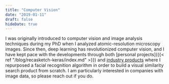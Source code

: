 ```yaml
---
title: "Computer Vision"
date: "2019-01-11"
draft: false
hideDate: true
---
```


I was originally introduced to computer vision and image analysis techniques during my PhD when I analyzed atomic-resolution microscopy images. Since then, deep learning has revolutionized computer vision, and I have kept pace with the developments through both [personal projects]({{< ref "/blog/recasketch-keras/index.md" >}}) and [industry products](https://youtu.be/Pm4ZQMKoz7Q) where I repurposed a facial recognition algorithm in order to build a visual similarity search product from scratch. I am particularly interested in companies with image data, so please reach out if you do.
